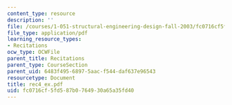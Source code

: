```yaml
---
content_type: resource
description: ''
file: /courses/1-051-structural-engineering-design-fall-2003/fc0716cf5fd587b0764930a65a35fd40_rec4_ex.pdf
file_type: application/pdf
learning_resource_types:
- Recitations
ocw_type: OCWFile
parent_title: Recitations
parent_type: CourseSection
parent_uid: 6483f495-6897-5aac-f544-daf637e96543
resourcetype: Document
title: rec4_ex.pdf
uid: fc0716cf-5fd5-87b0-7649-30a65a35fd40
---
```

